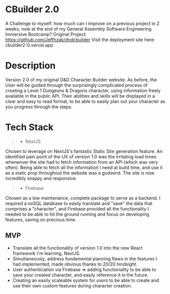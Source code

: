 # CBuilder 2.0

A Challenge to myself: how much can I improve on a previous project in 2 weeks, now at the end of my General Assembly Software Engineering Immersive Bootcamp?
Original Project: https://github.com/Jeffhzak/dndcbuilder
Visit the deployment site here: cbuilder2-0.vercel.app

# Description

Version 2.0 of my original D&D Character Builder website. As before, the User will be guided through the surprisingly complicated process of creating a Level 1 Dungeons & Dragons character, using information freely available in the public API. Their abilities and skills will be displayed in a clear and easy to read format, to be able to easily plan out your character as you progress through the steps. 

# Tech Stack

>* NextJS

Chosen to leverage on NextJS's fantastic Static Site generation feature. An identified pain point of the UX of version 1.0 was the irritating load times whenenver the site had to fetch information from an API (which was very often). 
Being able to fetch all the information I need at build time, and use it as a static prop throughout the website was a godsend. The site is now incredibly snappy and responsive. 

>* Firebase

Chosen as a low maintenance, complete package to serve as a backend. I required a noSQL database to easily translate and "save" the data that comprises a "character", and Firebase provided all the functionality I needed to be able to hit the ground running and focus on developing features, saving on precious time.

## MVP
* Translate all the functionality of version 1.0 into the new React framework I'm learning, NextJS.
* Simultaneously, address fundamental planning flaws in the features I had implemented, made obvious thanks to 20/20 hindsight. 
* User authentication via Firebase => adding functionality to be able to save your created character, and easily reference it in the future. 
* Creating an easily scaleable system for *users* to be able to create and use their own custom features during character creation. 
